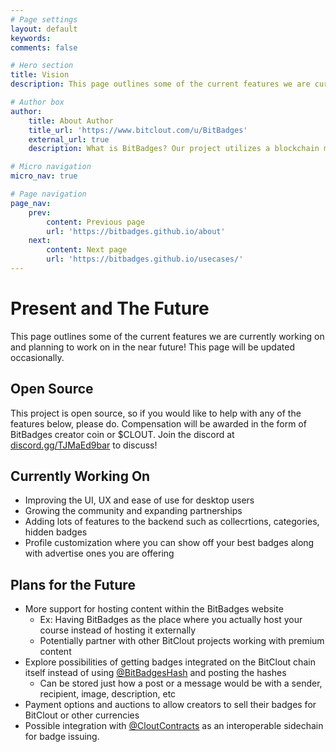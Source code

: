 ```yaml
---
# Page settings
layout: default
keywords:
comments: false

# Hero section
title: Vision
description: This page outlines some of the current features we are currently working on and planning to work on in the near future!

# Author box
author:
    title: About Author
    title_url: 'https://www.bitclout.com/u/BitBadges'
    external_url: true
    description: What is BitBadges? Our project utilizes a blockchain mechanism where users can associate with other user(s) through a NFT that is linked to the recipient's public key (no selling it). So once you earn a badge, no one can take it away from you!

# Micro navigation
micro_nav: true

# Page navigation
page_nav:
    prev:
        content: Previous page
        url: 'https://bitbadges.github.io/about'
    next:
        content: Next page
        url: 'https://bitbadges.github.io/usecases/'
---
```


# Present and The Future
This page outlines some of the current features we are currently working on and planning to work on in the near future! This page will be updated occasionally.

## Open Source
This project is open source, so if you would like to help with any of the features below, please do. Compensation will be awarded in the form of BitBadges creator coin or $CLOUT. Join the discord at [discord.gg/TJMaEd9bar](discord.gg/TJMaEd9bar) to discuss!

## Currently Working On
- Improving the UI, UX and ease of use for desktop users
- Growing the community and expanding partnerships
- Adding lots of features to the backend such as collecrtions, categories, hidden badges
- Profile customization where you can show off your best badges along with advertise ones you are offering

## Plans for the Future
- More support for hosting content within the BitBadges website
    - Ex: Having BitBadges as the place where you actually host your course instead of hosting it externally
    - Potentially partner with other BitClout projects working with premium content
- Explore possibilities of getting badges integrated on the BitClout chain itself instead of using [@BitBadgesHash](https://bitclout.com/u/BitBadgesHash) and posting the hashes
    - Can be stored just how a post or a message would be with a sender, recipient, image, description, etc
- Payment options and auctions to allow creators to sell their badges for BitClout or other currencies
- Possible integration with [@CloutContracts](https://cloutcontracts.net/) as an interoperable sidechain for badge issuing.
